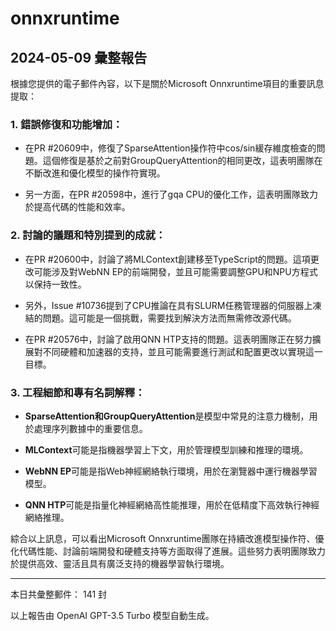 # onnxruntime

## 2024-05-09 彙整報告

根據您提供的電子郵件內容，以下是關於Microsoft Onnxruntime項目的重要訊息提取：



### 1. **錯誤修復和功能增加**：

- 在PR #20609中，修復了SparseAttention操作符中cos/sin緩存維度檢查的問題。這個修復是基於之前對GroupQueryAttention的相同更改，這表明團隊在不斷改進和優化模型的操作符實現。

- 另一方面，在PR #20598中，進行了gqa CPU的優化工作，這表明團隊致力於提高代碼的性能和效率。



### 2. **討論的議題和特別提到的成就**：

- 在PR #20600中，討論了將MLContext創建移至TypeScript的問題。這項更改可能涉及對WebNN EP的前端開發，並且可能需要調整GPU和NPU方程式以保持一致性。

- 另外，Issue #10736提到了CPU推論在具有SLURM任務管理器的伺服器上凍結的問題。這可能是一個挑戰，需要找到解決方法而無需修改源代碼。

- 在PR #20576中，討論了啟用QNN HTP支持的問題。這表明團隊正在努力擴展對不同硬體和加速器的支持，並且可能需要進行測試和配置更改以實現這一目標。



### 3. **工程細節和專有名詞解釋**：

- **SparseAttention和GroupQueryAttention**是模型中常見的注意力機制，用於處理序列數據中的重要信息。

- **MLContext**可能是指機器學習上下文，用於管理模型訓練和推理的環境。

- **WebNN EP**可能是指Web神經網絡執行環境，用於在瀏覽器中運行機器學習模型。

- **QNN HTP**可能是指量化神經網絡高性能推理，用於在低精度下高效執行神經網絡推理。



綜合以上訊息，可以看出Microsoft Onnxruntime團隊在持續改進模型操作符、優化代碼性能、討論前端開發和硬體支持等方面取得了進展。這些努力表明團隊致力於提供高效、靈活且具有廣泛支持的機器學習執行環境。



---



本日共彙整郵件： 141 封



以上報告由 OpenAI GPT-3.5 Turbo 模型自動生成。
